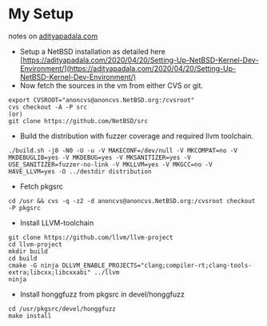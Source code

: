 # My Setup

notes on [adityapadala.com](https://adityapadala.com)

- Setup a NetBSD installation as detailed here [https://adityapadala.com/2020/04/20/Setting-Up-NetBSD-Kernel-Dev-Environment/](https://adityapadala.com/2020/04/20/Setting-Up-NetBSD-Kernel-Dev-Environment/)
- Now fetch the sources in the vm from either CVS or git.
```
export CVSROOT="anoncvs@anoncvs.NetBSD.org:/cvsroot"
cvs checkout -A -P src
(or)
git clone https://github.com/NetBSD/src
```
- Build the distribution with fuzzer coverage and required llvm toolchain.
```
./build.sh -j8 -N0 -U -u -V MAKECONF=/dev/null -V MKCOMPAT=no -V MKDEBUGLIB=yes -V MKDEBUG=yes -V MKSANITIZER=yes -V USE_SANITIZER=fuzzer-no-link -V MKLLVM=yes -V MKGCC=no -V HAVE_LLVM=yes -O ../destdir distribution
```
- Fetch pkgsrc
```
cd /usr && cvs -q -z2 -d anoncvs@anoncvs.NetBSD.org:/cvsroot checkout -P pkgsrc
```
- Install LLVM-toolchain
```
git clone https://github.com/llvm/llvm-project
cd llvm-project
mkdir build
cd build
cmake -G ninja DLLVM_ENABLE_PROJECTS="clang;compiler-rt;clang-tools-extra;libcxx;libcxxabi" ../llvm
ninja
```

- Install honggfuzz from pkgsrc in devel/honggfuzz
```
cd /usr/pkgsrc/devel/honggfuzz
make install
```
